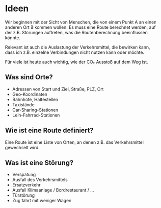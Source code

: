 # Ideen

Wir beginnen mit der Sicht von Menschen, die von einem Punkt A an einen anderen Ort B kommen wollen. Es muss eine Route berechnet werden, auf der z.B. Störungen auftreten, was die Routenberechnung beeinflussen könnte.

Relevant ist auch die Auslastung der Verkehrsmittel, die bewirken kann, dass ich z.B. einzelne Verbindungen nicht nutzen kann oder möchte.

Für viele ist heute auch wichtig, wie der CO₂ Ausstoß auf dem Weg ist.

## Was sind Orte?

- Adressen von Start und Ziel, Straße, PLZ, Ort
- Geo-Koordinaten
- Bahnhöfe, Haltestellen
- Taxistände
- Car-Sharing-Stationen
- Leih-Fahrrad-Stationen

## Wie ist eine Route definiert?

Eine Route ist eine Liste von Orten, an denen z.B. das Verkehrsmittel gewechselt wird.

## Was ist eine Störung?

- Verspätung
- Ausfall des Verkehrsmittels
- Ersatzverkehr
- Ausfall Klimaanlage / Bordrestaurant / ...
- Türstörung
- Zug fährt mit weniger Wagen
